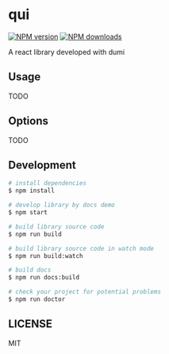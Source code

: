 # qui

[![NPM version](https://img.shields.io/npm/v/qui.svg?style=flat)](https://npmjs.org/package/qui)
[![NPM downloads](http://img.shields.io/npm/dm/qui.svg?style=flat)](https://npmjs.org/package/qui)

A react library developed with dumi

## Usage

TODO

## Options

TODO

## Development

```bash
# install dependencies
$ npm install

# develop library by docs demo
$ npm start

# build library source code
$ npm run build

# build library source code in watch mode
$ npm run build:watch

# build docs
$ npm run docs:build

# check your project for potential problems
$ npm run doctor
```

## LICENSE

MIT
